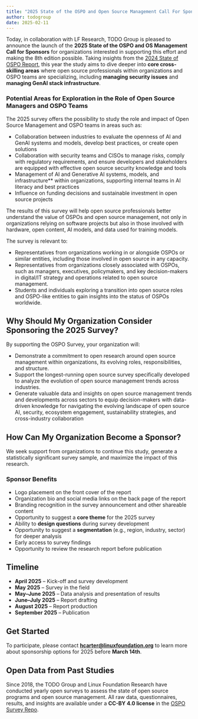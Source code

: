 ```yaml
---
title: "2025 State of the OSPO and Open Source Management Call For Sponsors"
author: todogroup
date: 2025-02-11
---
```


Today, in collaboration with LF Research, TODO Group is pleased to announce the launch of the **2025 State of the OSPO and OS Management Call for Sponsors** for organizations interested in supporting this effort and making the 8th edition possible. Taking insights from the [2024 State of OSPO Report](https://todogroup.org/blog/state-of-ospo-2024/), this year the study aims to dive deeper into **core cross-skilling areas** where open source professionals within organizations and OSPO teams are specializing, including **managing security issues** and **managing GenAI stack infrastructure**.

### Potential Areas for Exploration in the Role of Open Source Managers and OSPO Teams 

The 2025 survey offers the possibility to study the role and impact of Open Source Management and OSPO teams in areas such as: 

- Collaboration between industries to evaluate the openness of AI and GenAI systems and models, develop best practices, or create open solutions  
- Collaboration with security teams and CISOs to manage risks, comply with regulatory requirements, and ensure developers and stakeholders are equipped with effective open source security knowledge and tools  
- Management of AI and Generative AI systems, models, and infrastructure** within organizations, supporting internal teams in AI literacy and best practices
- Influence on funding decisions and sustainable investment in open source projects  

The results of this survey will help open source professionals better understand the value of OSPOs and open source management, not only in organizations relying on software projects but also in those involved with hardware, open content, AI models, and data used for training models.  

The survey is relevant to:

- Representatives from organizations working in or alongside OSPOs or similar entities, including those involved in open source in any capacity.  
- Representatives from organizations closely associated with OSPOs, such as managers, executives, policymakers, and key decision-makers in digital/IT strategy and operations related to open source management.  
- Students and individuals exploring a transition into open source roles and OSPO-like entities to gain insights into the status of OSPOs worldwide.  

## Why Should My Organization Consider Sponsoring the 2025 Survey?

By supporting the OSPO Survey, your organization will:  

- Demonstrate a commitment to open research around open source management within organizations, its evolving roles, responsibilities, and structure.  
- Support the longest-running open source survey specifically developed to analyze the evolution of open source management trends across industries.  
- Generate valuable data and insights on open source management trends and developments across sectors to equip decision-makers with data-driven knowledge for navigating the evolving landscape of open source AI, security, ecosystem engagement, sustainability strategies, and cross-industry collaboration

## How Can My Organization Become a Sponsor?

We seek support from organizations to continue this study, generate a statistically significant survey sample, and maximize the impact of this research.  

### Sponsor Benefits
* Logo placement on the front cover of the report  
* Organization bio and social media links on the back page of the report  
* Branding recognition in the survey announcement and other shareable content  
* Opportunity to suggest a **core theme** for the 2025 survey  
* Ability to **design questions** during survey development  
* Opportunity to suggest a **segmentation** (e.g., region, industry, sector) for deeper analysis  
* Early access to survey findings  
* Opportunity to review the research report before publication  

## Timeline
* **April 2025** – Kick-off and survey development  
* **May 2025** – Survey in the field  
* **May–June 2025** – Data analysis and presentation of results  
* **June–July 2025** – Report drafting  
* **August 2025** – Report production  
* **September 2025** – Publication  

## Get Started
To participate, please contact **hcarter@linuxfoundation.org** to learn more about sponsorship options for 2025 before **March 14th**.

## Open Data from Past Studies

Since 2018, the TODO Group and Linux Foundation Research have conducted yearly open surveys to assess the state of open source programs and open source management. All raw data, questionnaires, results, and insights are available under a **CC-BY 4.0 license** in the [OSPO Survey Repo](https://github.com/todogroup/osposurvey).


